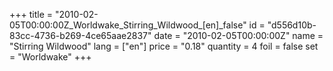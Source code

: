 +++
title = "2010-02-05T00:00:00Z_Worldwake_Stirring_Wildwood_[en]_false"
id = "d556d10b-83cc-4736-b269-4ce65aae2837"
date = "2010-02-05T00:00:00Z"
name = "Stirring Wildwood"
lang = ["en"]
price = "0.18"
quantity = 4
foil = false
set = "Worldwake"
+++
